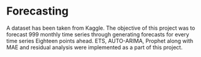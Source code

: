 # Forecasting

A dataset has been taken from Kaggle. The objective of this project was to forecast 999 monthly time series through generating forecasts for every 
time series Eighteen points ahead. ETS, AUTO-ARIMA, Prophet along with MAE and residual analysis were implemented as a part of this project.
